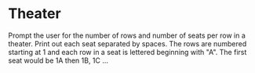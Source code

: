 # Theater

Prompt the user for the number of rows and number of seats per row in a theater. Print out each seat separated by spaces. The rows are numbered starting at 1 and each row in a seat is lettered beginning with "A". The first seat would be 1A then 1B, 1C ...